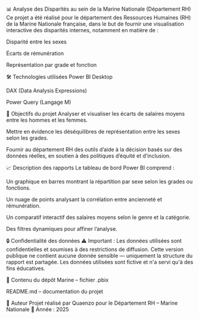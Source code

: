 📊 Analyse des Disparités au sein de la Marine Nationale (Département RH)
Ce projet a été réalisé pour le département des Ressources Humaines (RH) de la Marine Nationale française, dans le but de fournir une visualisation interactive des disparités internes, notamment en matière de :

Disparité entre les sexes

Écarts de rémunération

Représentation par grade et fonction

🛠️ Technologies utilisées
Power BI Desktop

DAX (Data Analysis Expressions)

Power Query (Langage M)

📌 Objectifs du projet
Analyser et visualiser les écarts de salaires moyens entre les hommes et les femmes.

Mettre en évidence les déséquilibres de représentation entre les sexes selon les grades.

Fournir au département RH des outils d’aide à la décision basés sur des données réelles, en soutien à des politiques d’équité et d’inclusion.

📈 Description des rapports
Le tableau de bord Power BI comprend :

Un graphique en barres montrant la répartition par sexe selon les grades ou fonctions.

Un nuage de points analysant la corrélation entre ancienneté et rémunération.

Un comparatif interactif des salaires moyens selon le genre et la catégorie.

Des filtres dynamiques  pour affiner l’analyse.

🔒 Confidentialité des données
⚠️ Important : Les données utilisées sont confidentielles et soumises à des restrictions de diffusion. Cette version publique ne contient aucune donnée sensible — uniquement la structure du rapport est partagée. Les données utilisées sont fictive et n'a servi qu'à des fins éducatives.

📂 Contenu du dépôt
Marine – fichier .pbix 

README.md – documentation du projet

👤 Auteur
Projet réalisé par Quaenzo pour le Département RH – Marine Nationale
📅 Année : 2025
